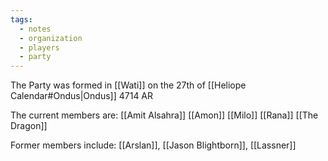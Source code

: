 ```yaml
---
tags:
  - notes
  - organization
  - players
  - party
---
```

The Party was formed in [[Wati]] on the 27th of [[Heliope Calendar#Ondus|Ondus]] 4714 AR

The current members are:
[[Amit Alsahra]]
[[Amon]]
[[Milo]]
[[Rana]]
[[The Dragon]]

Former members include:
[[Arslan]], [[Jason Blightborn]], [[Lassner]]

